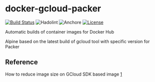 # docker-gcloud-packer

[![Build Status](https://github.com/aderuelle/docker-gcloud-packer/actions/workflows/docker-image.yml/badge.svg)](https://github.com/aderuelle/docker-gcloud-packer/workflows/docker-image.yml/badge.svg)
![Hadolint](https://github.com/aderuelle/docker-gcloud-packer/actions/workflows/hadolint.yml/badge.svg)
![Anchore](https://github.com/aderuelle/docker-gcloud-packer/actions/workflows/anchore.yml/badge.svg)
[![License](https://img.shields.io/badge/License-MPL%202.0-blue.svg)](https://opensource.org/licenses/MPL-2.0)

Automatic builds of container images for Docker Hub

Alpine based on the latest build of gcloud tool with specific version for Packer

## Reference

How to reduce image size on GCloud SDK based image [1]

[1]: https://stackoverflow.com/questions/60827959/how-to-stop-gcloud-component-update-from-keeping-a-backup
